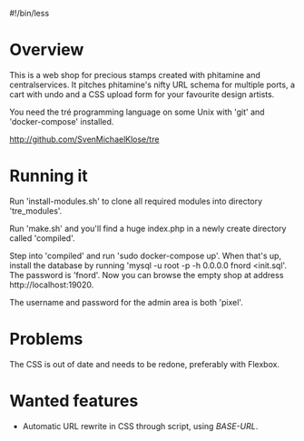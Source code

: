 #!/bin/less

# Overview

This is a web shop for precious stamps created with
phitamine and centralservices.  It pitches phitamine's nifty
URL schema for multiple ports, a cart with undo and a CSS
upload form for your favourite design artists.

You need the tré programming language on some Unix with
'git' and 'docker-compose' installed.

http://github.com/SvenMichaelKlose/tre

# Running it

Run 'install-modules.sh' to clone all required modules into
directory 'tre_modules'.

Run 'make.sh' and you'll find a huge index.php in a newly
create directory called 'compiled'.

Step into 'compiled' and run 'sudo docker-compose up'. When
that's up, install the database by running
'mysql -u root -p -h 0.0.0.0 fnord <init.sql'.
The password is 'fnord'.  Now you can browse the empty shop
at address http://localhost:19020.

The username and password for the admin area is both 'pixel'.

# Problems

The CSS is out of date and needs to be redone, preferably
with Flexbox.

# Wanted features

* Automatic URL rewrite in CSS through script, using
  *BASE-URL*.
